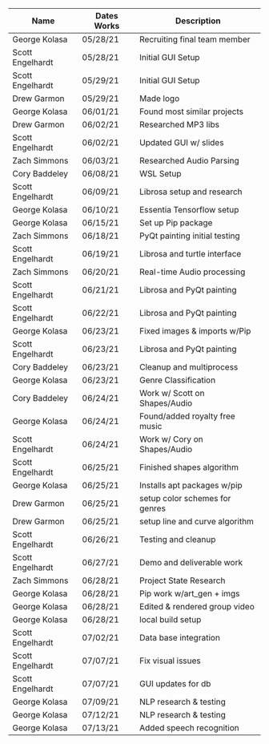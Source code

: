 |    Name          | Dates Works  |     Description               |
| ---------------  | -----------  | ---------------------------   |
| George Kolasa    | 05/28/21     | Recruiting final team member  |
| Scott Engelhardt | 05/28/21     | Initial GUI Setup             |
| Scott Engelhardt | 05/29/21     | Initial GUI Setup             |
| Drew Garmon      | 05/29/21     | Made logo                     |
| George Kolasa    | 06/01/21     | Found most similar projects   |
| Drew Garmon      | 06/02/21     | Researched MP3 libs           |
| Scott Engelhardt | 06/02/21     | Updated GUI w/ slides         |
| Zach Simmons     | 06/03/21     | Researched Audio Parsing      |
| Cory Baddeley    | 06/08/21     | WSL Setup                     |
| Scott Engelhardt | 06/09/21     | Librosa setup and research    |
| George Kolasa    | 06/10/21     | Essentia Tensorflow setup     |
| George Kolasa    | 06/15/21     | Set up Pip package            |
| Zach Simmons     | 06/18/21     | PyQt painting initial testing |
| Scott Engelhardt | 06/19/21     | Librosa and turtle interface  |
| Zach Simmons     | 06/20/21     | Real-time Audio processing    |
| Scott Engelhardt | 06/21/21     | Librosa and PyQt painting     |
| Scott Engelhardt | 06/22/21     | Librosa and PyQt painting     |
| George Kolasa    | 06/23/21     | Fixed images & imports w/Pip  |
| Scott Engelhardt | 06/23/21     | Librosa and PyQt painting     |
| Cory Baddeley    | 06/23/21     | Cleanup and multiprocess      |
| George Kolasa    | 06/23/21     | Genre Classification          |
| Cory Baddeley    | 06/24/21     | Work w/ Scott on Shapes/Audio |
| George Kolasa    | 06/24/21     | Found/added royalty free music|
| Scott Engelhardt | 06/24/21     | Work w/ Cory on Shapes/Audio  |
| Scott Engelhardt | 06/25/21     | Finished shapes algorithm     |
| George Kolasa    | 06/25/21     | Installs apt packages w/pip   |
| Drew Garmon      | 06/25/21     | setup color schemes for genres|
| Drew Garmon      | 06/25/21     | setup line and curve algorithm|
| Scott Engelhardt | 06/26/21     | Testing and cleanup           |
| Scott Engelhardt | 06/27/21     | Demo and deliverable work     |
| Zach Simmons     | 06/28/21     | Project State Research        |
| George Kolasa    | 06/28/21     | Pip work w/art_gen + imgs     |
| George Kolasa    | 06/28/21     | Edited & rendered group video |
| George Kolasa    | 06/28/21     | local build setup             |
| Scott Engelhardt | 07/02/21     | Data base integration         |
| Scott Engelhardt | 07/07/21     | Fix visual issues             |
| Scott Engelhardt | 07/07/21     | GUI updates for db            |
| George Kolasa    | 07/09/21     | NLP research & testing        |
| George Kolasa    | 07/12/21     | NLP research & testing        |
| George Kolasa    | 07/13/21     | Added speech recognition      |